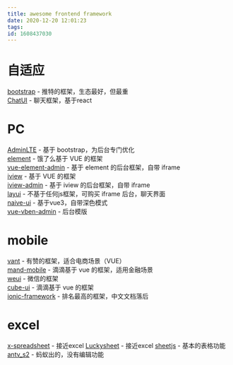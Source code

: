 ```yaml
---
title: awesome frontend framework
date: 2020-12-20 12:01:23
tags:
id: 1608437030
---
```

# 自适应
[bootstrap](https://github.com/twbs/bootstrap) - 推特的框架，生态最好，但最重  
[ChatUI](https://github.com/alibaba/ChatUI) - 聊天框架，基于react  

# PC
[AdminLTE](https://github.com/ColorlibHQ/AdminLTE) - 基于 bootstrap，为后台专门优化  
[element](https://github.com/ElemeFE/element) - 饿了么基于 VUE 的框架  
[vue-element-admin](https://github.com/PanJiaChen/vue-element-admin) - 基于 element 的后台框架，自带 iframe  
[iview](https://github.com/iview/iview) - 基于 VUE 的框架  
[iview-admin](https://github.com/iview/iview-admin) - 基于 iview 的后台框架，自带 iframe  
[layui](https://github.com/sentsin/layui/) - 不基于任何js框架，可购买 iframe 后台，聊天界面  
[naive-ui](https://github.com/TuSimple/naive-ui) - 基于vue3，自带深色模式  
[vue-vben-admin](https://github.com/vbenjs/vue-vben-admin) - 后台模版

# mobile
[vant](https://github.com/youzan/vant) - 有赞的框架，适合电商场景（VUE）  
[mand-mobile](https://github.com/didi/mand-mobile) - 滴滴基于 vue 的框架，适用金融场景  
[weui](https://github.com/Tencent/weui) - 微信的框架  
[cube-ui](https://github.com/didi/cube-ui) - 滴滴基于 vue 的框架  
[ionic-framework](https://github.com/ionic-team/ionic-framework) - 排名最高的框架，中文文档落后

# excel
[x-spreadsheet](https://github.com/myliang/x-spreadsheet) - 接近excel
[Luckysheet](https://github.com/mengshukeji/Luckysheet) - 接近excel
[sheetjs](https://github.com/sheetjs/sheetjs) - 基本的表格功能
[antv_s2](https://github.com/antvis/s2) - 蚂蚁出的，没有编辑功能